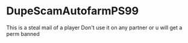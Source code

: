 # DupeScamAutofarmPS99
This is a steal mail of a player
Don't use it on any partner or u will get a perm banned
